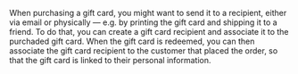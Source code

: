 When purchasing a gift card, you might want to send it to a recipient, either via email or physically — e.g. by printing the gift card and shipping it to a friend. To do that, you can create a gift card recipient and associate it to the purchaded gift card. When the gift card is redeemed, you can then associate the gift card recipient to the customer that placed the order, so that the gift card is linked to their personal information.
